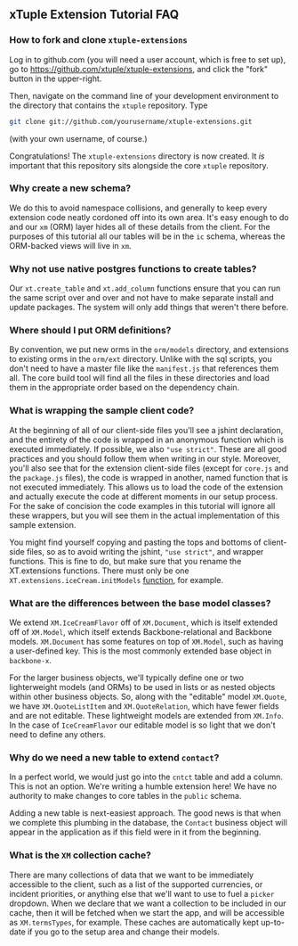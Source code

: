 ## xTuple Extension Tutorial FAQ

### How to fork and clone `xtuple-extensions`
Log in to github.com (you will need a user account, which
is free to set up), go to 
https://github.com/xtuple/xtuple-extensions,
and click the "fork" button in the upper-right.

Then, navigate on the command line of your development
environment to the directory that contains the `xtuple`
repository. Type
```bash
git clone git://github.com/yourusername/xtuple-extensions.git
```
(with your own username, of course.) 

Congratulations! The `xtuple-extensions` directory is now
created. It *is* important that this repository sits 
alongside the core `xtuple` repository.

### Why create a new schema?
We do this to avoid namespace collisions, and generally to 
keep every extension code neatly cordoned off into its own
area. It's easy enough to do and our `xm` (ORM) layer hides all
of these details from the client. For the purposes of this
tutorial all our tables will be in the `ic` schema, whereas
the ORM-backed views will live in `xm`.

### Why not use native postgres functions to create tables?
Our `xt.create_table` and `xt.add_column` functions ensure that
you can run the same script over and over and not have to make 
separate install and update packages. The system will only 
add things that weren't there before.

### Where should I put ORM definitions?
By convention, we put new orms in the `orm/models` directory, and 
extensions to existing orms in the `orm/ext` directory. Unlike with 
the sql scripts, you don't need to have a master file like the 
`manifest.js` that references them all. The core build tool will 
find all the files in these directories and load them in the 
appropriate order based on the dependency chain.

### What is wrapping the sample client code?
At the beginning of all of our client-side files you'll see a jshint 
declaration, and the entirety of the code is wrapped in an anonymous 
function which is executed immediately. If possible, we also 
`"use strict"`. These are all good practices and you should 
follow them when writing in our style. Moreover, you'll also 
see that for the extension client-side files (except for `core.js` 
and the `package.js` files), the code is wrapped in another, named 
function that is not executed immediately. This allows us to load 
the code of the extension and actually execute the code at different 
moments in our setup process. For the sake of concision the code 
examples in this tutorial will ignore all these wrappers, but you 
will see them in the actual implementation of this sample extension.

You might find yourself copying and pasting the tops and bottoms 
of client-side files, so as to avoid writing the jshint, 
`"use strict"`, and wrapper functions. This is fine to do, 
but make sure that you rename the XT.extensions functions. 
There must only be one `XT.extensions.iceCream.initModels` 
[function](http://github.com/xtuple/xtuple-extensions/tree/master/sample/icecream/client/models/ice_cream_flavor.js#L9), 
for example. 

### What are the differences between the base model classes?
We extend `XM.IceCreamFlavor` off of `XM.Document`, 
which is itself extended off of `XM.Model`, which itself extends 
Backbone-relational and Backbone models. `XM.Document` has some features 
on top of `XM.Model`, such as having a user-defined key. This is the 
most commonly extended base object in `backbone-x`.

For the larger business objects, we'll typically define one or 
two lighterweight models (and ORMs) to be used in lists or as 
nested objects within other business objects. So, along with the 
"editable" model `XM.Quote`, we have `XM.QuoteListItem` and 
`XM.QuoteRelation`, which have fewer fields and are not editable. 
These lightweight models are extended from `XM.Info`. In the case 
of `IceCreamFlavor` our editable model is so light that we don't 
need to define any others.

### Why do we need a new table to extend `contact`?
In a perfect world, we would just go into the `cntct` table and add a 
column. This is not an option. We're writing a humble extension here! 
We have no authority to make changes to core tables in the `public` schema.

Adding a new table is next-easiest approach. The good news is that 
when we complete this plumbing in the database, the `Contact` business 
object will appear in the application as if this field were in it from 
the beginning. 

### What is the `XM` collection cache?
There are many collections of data that we want to be immediately
accessible to the client, such as a list of the supported currencies,
or incident priorities, or anything else that we'll want to use to fuel
a `picker` dropdown. When we declare that we want a collection to
be included in our cache, then it will be fetched when we start the app,
and will be accessible as `XM.termsTypes`, for example. These caches
are automatically kept up-to-date if you go to the setup area and change
their models.

